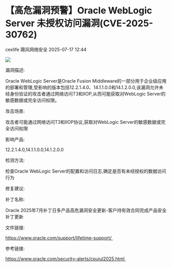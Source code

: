 #  【高危漏洞预警】Oracle WebLogic Server 未授权访问漏洞(CVE-2025-30762)  
cexlife  飓风网络安全   2025-07-17 12:44  
  
![](https://mmbiz.qpic.cn/mmbiz_png/ibhQpAia4xu01SK4zK61JZc8IMZsTsmbj69s3CibJMcek3ibicV6ibe1dAUSgMY0PaauS0nSibGOI2AJt4ZqMoZDUGt5A/640?wx_fmt=png&from=appmsg "")  
  
漏洞描述:  
  
Orасlе WеbLоɡiс Sеrvеr是Orасlе Fuѕiоn Middlеԝаrе的一部分用于企业级应用的部署和管理,受影响的版本包括12.2.1.4.0、14.1.1.0.0和14.1.2.0.0,该漏洞允许未经身份验证的攻击者通过网络访问T3和IIOP,从而可能获取对WеbLоɡiс Sеrvеr的敏感数据或完全访问权限。  
  
攻击场景:  
  
攻击者可能通过网络访问T3和IIOP协议,获取对WebLogic Server的敏感数据或完全访问权限  
  
影响产品:  
  
12.2.1.4.0,14.1.1.0.0,14.1.2.0.0   
  
检测方法:  
  
检查Oracle WebLogic Server的配置和访问日志,确定是否有未经授权的数据访问行为  
  
修复建议:  
  
补丁名称:  
  
Orасlе 2025年7月补丁日多产品高危漏洞安全更新-客户持有效合同完成产品安全补丁更新  
  
文件链接:  
  
https://www.oracle.com/support/lifetime-support/   
  
参考链接:  
  
https://www.oracle.com/security-alerts/cpujul2025.html   
  
  
  

